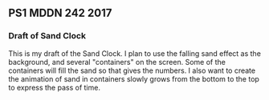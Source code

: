 ## PS1 MDDN 242 2017

### Draft of Sand Clock

This is my draft of the Sand Clock. I plan to use the falling sand effect as the background, and several "containers" on the screen. Some of the containers will fill the sand so that gives the numbers. I also want to create the animation of sand in containers slowly grows from the bottom to the top to express the pass of time.